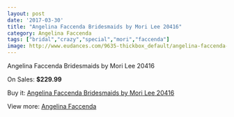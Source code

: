 ```yaml
---
layout: post
date: '2017-03-30'
title: "Angelina Faccenda Bridesmaids by Mori Lee 20416"
category: Angelina Faccenda
tags: ["bridal","crazy","special","mori","faccenda"]
image: http://www.eudances.com/9635-thickbox_default/angelina-faccenda-bridesmaids-by-mori-lee-20416.jpg
---
```

Angelina Faccenda Bridesmaids by Mori Lee 20416

On Sales: **$229.99**
<a href="https://www.eudances.com/en/angelina-faccenda/3178-angelina-faccenda-bridesmaids-by-mori-lee-20416.html"><amp-img layout="responsive" width="600" height="600" src="//www.eudances.com/9635-thickbox_default/angelina-faccenda-bridesmaids-by-mori-lee-20416.jpg" alt="Angelina Faccenda Bridesmaids by Mori Lee 20416 0" /></a>
<a href="https://www.eudances.com/en/angelina-faccenda/3178-angelina-faccenda-bridesmaids-by-mori-lee-20416.html"><amp-img layout="responsive" width="600" height="600" src="//www.eudances.com/9636-thickbox_default/angelina-faccenda-bridesmaids-by-mori-lee-20416.jpg" alt="Angelina Faccenda Bridesmaids by Mori Lee 20416 1" /></a>

Buy it: [Angelina Faccenda Bridesmaids by Mori Lee 20416](https://www.eudances.com/en/angelina-faccenda/3178-angelina-faccenda-bridesmaids-by-mori-lee-20416.html "Angelina Faccenda Bridesmaids by Mori Lee 20416")

View more: [Angelina Faccenda](https://www.eudances.com/en/55-angelina-faccenda "Angelina Faccenda")